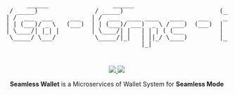 <pre style="font-size: 1.4vw;">
<p align="center">
      ______                  ______                             ______        _ _                   _                 
 / _____)                / _____)                           (____  \      (_) |                 | |      _         
| /  ___  ___     ___   | /  ___  ____ ____   ____    ___    ____)  ) ___  _| | ____  ____ ____ | | ____| |_  ____ 
| | (___)/ _ \   (___)  | | (___)/ ___)  _ \ / ___)  (___)  |  __  ( / _ \| | |/ _  )/ ___)  _ \| |/ _  |  _)/ _  )
| \____/| |_| |         | \____/| |   | | | ( (___          | |__)  ) |_| | | ( (/ /| |   | | | | ( ( | | |_( (/ / 
 \_____/ \___/           \_____/|_|   | ||_/ \____)         |______/ \___/|_|_|\____)_|   | ||_/|_|\_||_|\___)____)
                                      |_|                                                 |_|                      
</p>
</pre>
<p align="center">
<a href="https://golang.org/">
    <img src="https://img.shields.io/badge/Made%20with-Go-1f425f.svg">
</a>
<a href="/LICENSE">
    <img src="https://img.shields.io/badge/License-MIT-green.svg">
</a>
</p>
<p align="center">
<b>Seamless Wallet</b> is a Microservices of Wallet System for <b>Seamless Mode</b>
</p>
